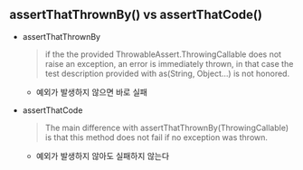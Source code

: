 ## assertThatThrownBy() vs assertThatCode()
- assertThatThrownBy
    >if the the provided ThrowableAssert.ThrowingCallable does not raise an exception, an error is immediately thrown, in that case the test description provided with as(String, Object…) is not honored.
    - 예외가 발생하지 않으면 바로 실패

- assertThatCode
    >The main difference with assertThatThrownBy(ThrowingCallable) is that this method does not fail if no exception was thrown.
    - 예외가 발생하지 않아도 실패하지 않는다
